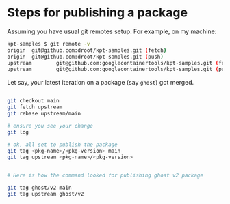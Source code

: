 # Steps for publishing a package


Assuming you have usual git remotes setup. For example, on my machine:

```sh
kpt-samples $ git remote -v
origin  git@github.com:droot/kpt-samples.git (fetch)
origin  git@github.com:droot/kpt-samples.git (push)
upstream        git@github.com:googlecontainertools/kpt-samples.git (fetch)
upstream        git@github.com:googlecontainertools/kpt-samples.git (push)
```

Let say, your latest iteration on a package (say `ghost`) got merged.

```sh

git checkout main
git fetch upstream
git rebase upstream/main

# ensure you see your change
git log

# ok, all set to publish the package
git tag <pkg-name>/<pkg-version> main
git tag upstream <pkg-name>/<pkg-version>


# Here is how the command looked for publishing ghost v2 package

git tag ghost/v2 main
git tag upstream ghost/v2

```
